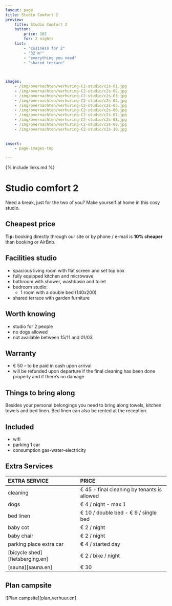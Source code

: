 ```yaml
---
layout: page
title: Studio Comfort 2 
preview: 
    title: Studio Comfort 2
    button:
        price: 102
        for: 2 nights
    list:
        - "cosiness for 2"
        - "32 m²"
        - "everything you need"
        - "shared terrace"
       
       

images:
    - /img/overnachten/verhuring-C2-studio/c2s-01.jpg
    - /img/overnachten/verhuring-C2-studio/c2s-02.jpg
    - /img/overnachten/verhuring-C2-studio/c2s-03.jpg
    - /img/overnachten/verhuring-C2-studio/c2s-04.jpg
    - /img/overnachten/verhuring-C2-studio/c2s-05.jpg
    - /img/overnachten/verhuring-C2-studio/c2s-06.jpg
    - /img/overnachten/verhuring-C2-studio/c2s-07.jpg
    - /img/overnachten/verhuring-C2-studio/c2s-08.jpg
    - /img/overnachten/verhuring-C2-studio/c2s-09.jpg
    - /img/overnachten/verhuring-C2-studio/c2s-10.jpg
    
    
insert:
    - page-images-top

---
```


{% include links.md %}

# Studio comfort 2 

Need a break, just for the two of you? Make yourself at home in this cosy studio.

## Cheapest price
**Tip:** booking directly through our site or by phone / e-mail is **10% cheaper** than booking or AirBnb.

## Facilities studio

- spacious living room with flat screen and set top box
- fully equipped kitchen and microwave
- bathroom with shower, washbasin and toilet
- bedroom studio:
    - 1 room with a double bed (140x200)
- shared terrace with garden furniture
    
## Worth knowing

- studio for 2 people
- no dogs allowed
- not available between 15/11 and 01/03 

## Warranty

- € 50 – to be paid in cash upon arrival
- will be refunded upon departure if the final cleaning has been done properly and if there’s no damage 

## Things to bring along
Besides your personal belongings you need to bring along towels, kitchen towels and bed linen.
Bed linen can also be rented at the reception.

## Included
- wifi
- parking 1 car
- consumption gas-water-electricity 


## Extra Services

EXTRA SERVICE            | PRICE 
:-------------------|:-----------|
cleaning          | € 45 - final cleaning by tenants is allowed
dogs               | € 4 / night - max 1
bed linen        | € 10 / double bed - € 9 / single bed
baby cot          | € 2 / night
baby chair         | € 2 / night
parking place extra car  | € 4 / started day
[bicycle shed][fietsberging.en]| € 2 / bike / night
[sauna][sauna.en]   | € 30


## Plan campsite

![Plan campsite][plan_verhuur.en]